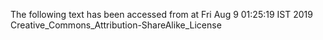 The following text has been accessed from at Fri Aug 9 01:25:19 IST 2019
Creative_Commons_Attribution-ShareAlike_License
